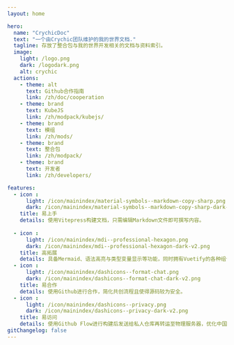 ```yaml
---
layout: home

hero:
  name: "CrychicDoc"
  text: "一个由Crychic团队维护的我的世界文档."
  tagline: 存放了整合包与我的世界开发相关的文档与资料索引。
  image:
    light: /logo.png
    dark: /logodark.png
    alt: crychic
  actions:
    - theme: alt
      text: Github合作指南
      link: /zh/doc/cooperation
    - theme: brand
      text: KubeJS
      link: /zh/modpack/kubejs/
    - theme: brand
      text: 模组
      link: /zh/mods/
    - theme: brand
      text: 整合包
      link: /zh/modpack/
    - theme: brand
      text: 开发者
      link: /zh/developers/

features:
  - icon : 
      light: /icon/mainindex/material-symbols--markdown-copy-sharp.png
      dark: /icon/mainindex/material-symbols--markdown-copy-sharp-dark-v2.png
    title: 易上手
    details: 使用Vitepress构建文档，只需编辑Markdown文件即可撰写内容。
  
  - icon : 
      light: /icon/mainindex/mdi--professional-hexagon.png
      dark: /icon/mainindex/mdi--professional-hexagon-dark-v2.png
    title: 高拓展
    details: 具备Mermaid、语法高亮与类型变量显示等功能，同时拥有Vuetify的各种组件，帮助丰富分享内容的可读性与专业性。
  - icon : 
      light: /icon/mainindex/dashicons--format-chat.png
      dark: /icon/mainindex/dashicons--format-chat-dark-v2.png
    title: 易合作
    details: 使用Github进行合作，简化共创流程且使得源码较为安全。
  - icon : 
      light: /icon/mainindex/dashicons--privacy.png
      dark: /icon/mainindex/dashicons--privacy-dark-v2.png
    title: 易访问
    details: 使用Github Flow进行构建后发送给私人仓库再转运至物理服务器，优化中国用户的访问速度同时保证了网页的稳定性。
gitChangelog: false
---
```


<commitsCounter
  username="CrychicTeam"
  repoName="CrychicDoc"
  :daysToFetch="60"
/>